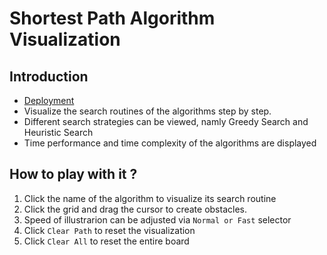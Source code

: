 # Shortest Path Algorithm Visualization 

## Introduction

 - [Deployment](https://nelson-algorithm-visualizer.netlify.app/)
 - Visualize the search routines of the algorithms step by step. 
 - Different search strategies can be viewed, namly Greedy Search and Heuristic Search
 - Time performance and time complexity of the algorithms are displayed

## How to play with it ?

1. Click the name of the algorithm to visualize its search routine
2. Click the grid and drag the cursor to create obstacles.
3. Speed of illustrarion can be adjusted via `Normal or Fast` selector
4. Click `Clear Path` to reset the visualization
5. Click `Clear All` to reset the entire board

